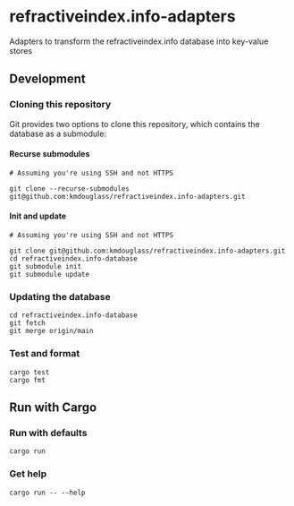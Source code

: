 # refractiveindex.info-adapters

Adapters to transform the refractiveindex.info database into key-value stores

## Development

### Cloning this repository

Git provides two options to clone this repository, which contains the database as a submodule:

#### Recurse submodules

```console
# Assuming you're using SSH and not HTTPS

git clone --recurse-submodules git@github.com:kmdouglass/refractiveindex.info-adapters.git
```

#### Init and update

```console
# Assuming you're using SSH and not HTTPS

git clone git@github.com:kmdouglass/refractiveindex.info-adapters.git
cd refractiveindex.info-database
git submodule init
git submodule update
```

### Updating the database

```console
cd refractiveindex.info-database
git fetch
git merge origin/main
```

### Test and format

```console
cargo test
cargo fmt
```

## Run with Cargo

### Run with defaults

```console
cargo run
```

### Get help

```console
cargo run -- --help
```
